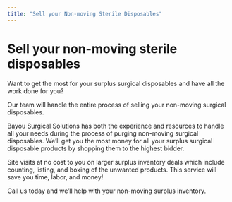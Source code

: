 ```yaml
---
title: "Sell your Non-moving Sterile Disposables"
---
```


# Sell your non-moving sterile disposables

Want to get the most for your surplus surgical disposables and have all the work done for you?

Our team will handle the entire process of selling your non-moving surgical disposables.

Bayou Surgical Solutions has both the experience and resources to handle all your needs during the process of purging non-moving surgical disposables. We’ll get you the most money for all your surplus surgical disposable products by shopping them to the highest bidder.

Site visits at no cost to you on larger surplus inventory deals which include counting, listing, and boxing of the unwanted products. This service will save you time, labor, and money!

Call us today and we’ll help with your non-moving surplus inventory.

